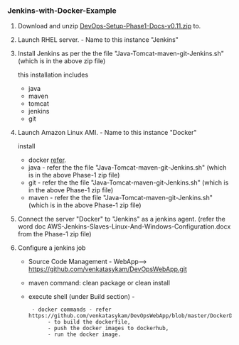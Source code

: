 ### Jenkins-with-Docker-Example

1. Download and unzip [DevOps-Setup-Phase1-Docs-v0.11.zip](https://github.com/DevOpsPlatform/Phase-1/blob/master/DevOps-Setup-Phase1-Docs-v0.11.zip) to.

2. Launch RHEL server. - Name to this instance "Jenkins"

3. Install Jenkins as per the the file "Java-Tomcat-maven-git-Jenkins.sh" (which is in the above zip file)

    this installation includes
      -  java
      -  maven
      -  tomcat
      -  jenkins
      -  git     
      

4. Launch Amazon Linux AMI. - Name to this instance "Docker"

    install 
      - docker [refer](1.Docker-Introduction.md).
      - java   - refer the the file "Java-Tomcat-maven-git-Jenkins.sh" (which is in the above Phase-1 zip file)
      - git    - refer the the file "Java-Tomcat-maven-git-Jenkins.sh" (which is in the above Phase-1 zip file)
      - maven  - refer the the file "Java-Tomcat-maven-git-Jenkins.sh" (which is in the above Phase-1 zip file)
      
5. Connect the server "Docker" to "Jenkins" as a jenkins agent. (refer the word doc AWS-Jenkins-Slaves-Linux-And-Windows-Configuration.docx from the Phase-1 zip file)

6. Configure a jenkins job

    - Source Code Management - WebApp--> https://github.com/venkatasykam/DevOpsWebApp.git
    
    - maven command: clean package or clean install
    
    - execute shell (under Build section) - 
    
   
           - docker commands - refer https://github.com/venkatasykam/DevOpsWebApp/blob/master/DockerDeploymentScript.md
                - to build the dockerfile,
                - push the docker images to dockerhub,
                - run the docker image.
    
    

